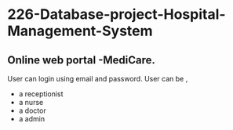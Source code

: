# 226-Database-project-Hospital-Management-System
## Online web portal -MediCare.
User can login using email and password.
User can be ,
- a receptionist 
- a nurse
- a doctor
- a admin
